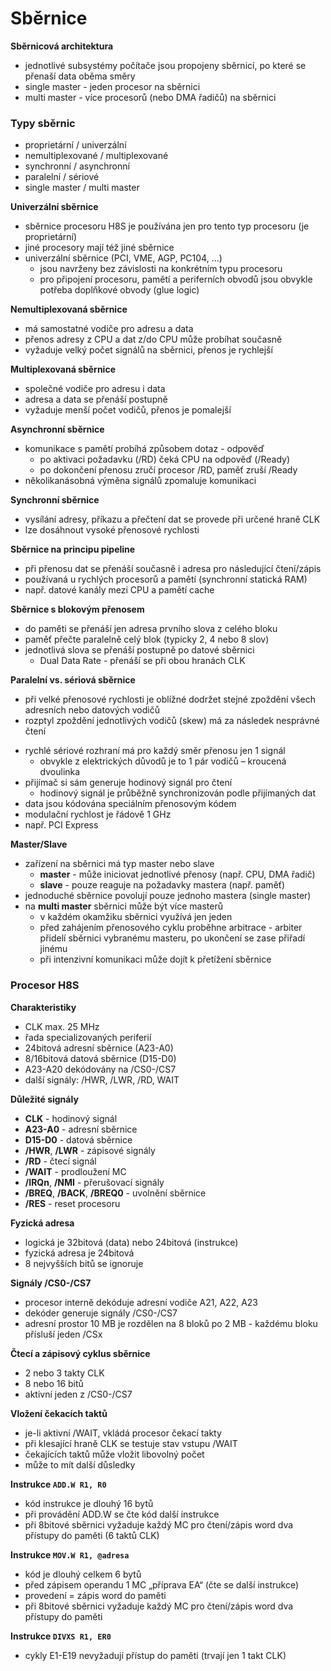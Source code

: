 # Sběrnice

**Sběrnicová architektura**
- jednotlivé subsystémy počítače jsou propojeny sběrnicí, po které se přenaší data oběma směry
- single master - jeden procesor na sběrnici
- multi master - více procesorů (nebo DMA řadičů) na sběrnici

### Typy sběrnic

- proprietární / univerzální
- nemultiplexované / multiplexované
- synchronní / asynchronní
- paralelní / sériové
- single master / multi master

**Univerzální sběrnice**
- sběrnice procesoru H8S je používána jen pro tento typ procesoru (je proprietární)
- jiné procesory mají též jiné sběrnice
- univerzální sběrnice (PCI, VME, AGP, PC104, ...)
	- jsou navrženy bez závislosti na konkrétním typu procesoru
	- pro připojení procesoru, pamětí a periferních obvodů jsou obvykle potřeba doplňkové obvody (glue logic)

**Nemultiplexovaná sběrnice**
- má samostatné vodiče pro adresu a data
- přenos adresy z CPU a dat z/do CPU může probíhat současně
- vyžaduje velký počet signálů na sběrnici, přenos je rychlejší

**Multiplexovaná sběrnice**
- společné vodiče pro adresu i data
- adresa a data se přenáší postupně
- vyžaduje menší počet vodičů, přenos je pomalejší

**Asynchronní sběrnice**
- komunikace s pamětí probíhá způsobem dotaz - odpověď
	- po aktivaci požadavku (/RD) čeká CPU na odpověď (/Ready)
	- po dokončení přenosu zručí procesor /RD, paměť zruší /Ready
- několikanásobná výměna signálů zpomaluje komunikaci

**Synchronní sběrnice**
- vysílání adresy, příkazu a přečtení dat se provede při určené hraně CLK
- lze dosáhnout vysoké přenosové rychlosti

**Sběrnice na principu pipeline**
- při přenosu dat se přenáší současně i adresa pro následující čtení/zápis
- používaná u rychlých procesorů a pamětí (synchronní statická RAM)
- např. datové kanály mezi CPU a pamětí cache

**Sběrnice s blokovým přenosem**
- do paměti se přenáší jen adresa prvního slova z celého bloku
- paměť přečte paralelně celý blok (typicky 2, 4 nebo 8 slov)
- jednotlivá slova se přenáší postupně po datové sběrnici
	- Dual Data Rate - přenáší se při obou hranách CLK

**Paralelní vs. sériová sběrnice**
- při velké přenosové rychlosti je oblížné dodržet stejné zpoždění všech adresních nebo datových vodičů
- rozptyl zpoždění jednotlivých vodičů (skew) má za následek nesprávné čtení
+ rychlé sériové rozhraní má pro každý směr přenosu jen 1 signál
	- obvykle z elektrických důvodů je to 1 pár vodičů – kroucená dvoulinka
+ přijímač si sám generuje hodinový signál pro čtení
	- hodinový signál je průběžně synchronizován podle přijímaných dat
+ data jsou kódována speciálním přenosovým kódem
+ modulační rychlost je řádově 1 GHz 
+ např. PCI Express

**Master/Slave**
- zařízení na sběrnici má typ master nebo slave
	- **master** - může iniciovat jednotlivé přenosy (např. CPU, DMA řadič)
	- **slave** - pouze reaguje na požadavky mastera (např. paměť)
- jednoduché sběrnice povolují pouze jednoho mastera (single master)
- na **multi master** sběrnici může být více masterů
	- v každém okamžiku sběrnici využívá jen jeden
	- před zahájením přenosového cyklu proběhne arbitrace - arbiter přidelí sběrnici vybranému masteru, po ukončení se zase přiřadí jinému
	- při intenzivní komunikaci může dojít k přetížení sběrnice

### Procesor H8S

**Charakteristiky**
- CLK max. 25 MHz
- řada specializovaných periferií
- 24bitová adresní sběrnice (A23-A0)
- 8/16bitová datová sběrnice (D15-D0)
- A23-A20 dekódovány na /CS0-/CS7
- další signály: /HWR, /LWR, /RD, WAIT

**Důležité signály**
- **CLK** - hodinový signál
- **A23-A0** - adresní sběrnice
- **D15-D0** - datová sběrnice
- **/HWR**, **/LWR** - zápisové signály
- **/RD** - čtecí signál
- **/WAIT** - prodloužení MC
- **/IRQn**, **/NMI** - přerušovací signály
- **/BREQ**, **/BACK**, **/BREQ0** - uvolnění sběrnice
- **/RES** - reset procesoru

**Fyzická adresa**
- logická je 32bitová (data) nebo 24bitová (instrukce)
- fyzická adresa je 24bitová
- 8 nejvyšších bitů se ignoruje

**Signály /CS0-/CS7**
- procesor interně dekóduje adresní vodiče A21, A22, A23
- dekóder generuje signály /CS0-/CS7
- adresní prostor 10 MB je rozdělen na 8 bloků po 2 MB - každému bloku přísluší jeden /CSx

**Čtecí a zápisový cyklus sběrnice**
- 2 nebo 3 takty CLK
- 8 nebo 16 bitů
- aktivní jeden z /CS0-/CS7

**Vložení čekacích taktů**
- je-li aktivní /WAIT, vkládá procesor čekací takty
- při klesající hraně CLK se testuje stav vstupu /WAIT
- čekajících taktů může vložit libovolný počet
- může to mít další důsledky

**Instrukce `ADD.W R1, R0`**
- kód instrukce je dlouhý 16 bytů
- při provádění ADD.W se čte kód další instrukce
- při 8bitové sběrnici vyžaduje každý MC pro čtení/zápis word dva přístupy do paměti (6 taktů CLK)

**Instrukce `MOV.W R1, @adresa`**
- kód je dlouhý celkem 6 bytů
- před zápisem operandu 1 MC „příprava EA“ (čte se další instrukce)
- provedení = zápis word do paměti
- při 8bitové sběrnici vyžaduje každý MC pro čtení/zápis word dva přístupy do paměti

**Instrukce `DIVXS R1, ER0`**
- cykly E1-E19 nevyžadují přístup do paměti (trvají jen 1 takt CLK)

